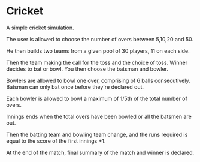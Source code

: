 # Cricket
A simple cricket simulation.

The user is allowed to choose the number of overs between 5,10,20 and 50.

He then builds two teams from a given pool of 30 players, 11 on each side. 

Then the team making the call for the toss and the choice of toss. Winner decides to bat or bowl. You then choose the batsman and bowler.

Bowlers are allowed to bowl one over, comprising of 6 balls consecutively. Batsman can only bat once before they're declared out. 

Each bowler is allowed to bowl a maximum of 1/5th of the total number of overs.

Innings ends when the total overs have been bowled or all the batsmen are out.

Then the batting team and bowling team change, and the runs required is equal to the score of the first innings +1.

At the end of the match, final summary of the match and winner is declared.
